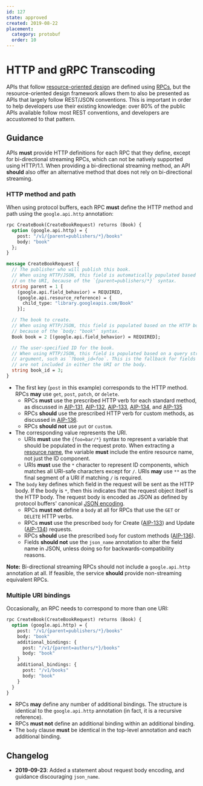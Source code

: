 ```yaml
---
id: 127
state: approved
created: 2019-08-22
placement:
  category: protobuf
  order: 10
---
```


# HTTP and gRPC Transcoding

APIs that follow [resource-oriented design][aip-121] are defined using
[RPCs][rpc], but the resource-oriented design framework allows them to also be
presented as APIs that largely follow REST/JSON conventions. This is important
in order to help developers use their existing knowledge: over 80% of the
public APIs available follow most REST conventions, and developers are
accustomed to that pattern.

## Guidance

APIs **must** provide HTTP definitions for each RPC that they define, except
for bi-directional streaming RPCs, which can not be natively supported using
HTTP/1.1. When providing a bi-directional streaming method, an API **should**
also offer an alternative method that does not rely on bi-directional
streaming.

### HTTP method and path

When using protocol buffers, each RPC **must** define the HTTP method and path
using the `google.api.http` annotation:

```proto
rpc CreateBook(CreateBookRequest) returns (Book) {
  option (google.api.http) = {
    post: "/v1/{parent=publishers/*}/books"
    body: "book"
  };
}

message CreateBookRequest {
  // The publisher who will publish this book.
  // When using HTTP/JSON, this field is automatically populated based
  // on the URI, because of the `{parent=publishers/*}` syntax.
  string parent = 1 [
    (google.api.field_behavior) = REQUIRED,
    (google.api.resource_reference) = {
      child_type: "library.googleapis.com/Book"
    }];

  // The book to create.
  // When using HTTP/JSON, this field is populated based on the HTTP body,
  // because of the `body: "book"` syntax.
  Book book = 2 [(google.api.field_behavior) = REQUIRED];

  // The user-specified ID for the book.
  // When using HTTP/JSON, this field is populated based on a query string
  // argument, such as `?book_id=foo`. This is the fallback for fields that
  // are not included in either the URI or the body.
  string book_id = 3;
}
```

- The first key (`post` in this example) corresponds to the HTTP method. RPCs
  **may** use `get`, `post`, `patch`, or `delete`.
  - RPCs **must** use the prescribed HTTP verb for each standard method, as
    discussed in [AIP-131][], [AIP-132][], [AIP-133][], [AIP-134][], and
    [AIP-135][]
  - RPCs **should** use the prescribed HTTP verb for custom methods, as
    discussed in [AIP-136][].
  - RPCs **should not** use `put` or `custom`.
- The corresponding value represents the URI.
  - URIs **must** use the `{foo=bar/*}` syntax to represent a variable that
    should be populated in the request proto. When extracting a [resource
    name][aip-122], the variable **must** include the entire resource name, not
    just the ID component.
  - URIs **must** use the `*` character to represent ID components, which
    matches all URI-safe characters except for `/`. URIs **may** use `**` as
    the final segment of a URI if matching `/` is required.
- The `body` key defines which field in the request will be sent as the HTTP
  body. If the body is `*`, then this indicates that the request object itself
  is the HTTP body. The request body is encoded as JSON as defined by protocol
  buffers' canonical [JSON encoding][].
  - RPCs **must not** define a `body` at all for RPCs that use the `GET` or
    `DELETE` HTTP verbs.
  - RPCs **must** use the prescribed `body` for Create ([AIP-133][]) and Update
    ([AIP-134][]) requests.
  - RPCs **should** use the prescribed `body` for custom methods ([AIP-136][]).
  - Fields **should not** use the `json_name` annotation to alter the field
    name in JSON, unless doing so for backwards-compatibility reasons.

**Note:** Bi-directional streaming RPCs should not include a `google.api.http`
annotation at all. If feasible, the service **should** provide non-streaming
equivalent RPCs.

### Multiple URI bindings

Occasionally, an RPC needs to correspond to more than one URI:

```proto
rpc CreateBook(CreateBookRequest) returns (Book) {
  option (google.api.http) = {
    post: "/v1/{parent=publishers/*}/books"
    body: "book"
    additional_bindings: {
      post: "/v1/{parent=authors/*}/books"
      body: "book"
    }
    additional_bindings: {
      post: "/v1/books"
      body: "book"
    }
  }
}
```

- RPCs **may** define any number of additional bindings. The structure is
  identical to the `google.api.http` annotation (in fact, it is a recursive
  reference).
- RPCs **must not** define an additional binding within an additional binding.
- The `body` clause **must** be identical in the top-level annotation and each
  additional binding.

## Changelog

- **2019-09-23**: Added a statement about request body encoding, and guidance
  discouraging `json_name`.

<!-- prettier-ignore-start -->
[aip-121]: ./0121.md
[aip-122]: ./0122.md
[aip-131]: ./0131.md
[aip-132]: ./0132.md
[aip-133]: ./0133.md
[aip-134]: ./0134.md
[aip-135]: ./0135.md
[aip-136]: ./0136.md
[json encoding]: https://developers.google.com/protocol-buffers/docs/proto3#json
[rpc]: https://en.wikipedia.org/wiki/Remote_procedure_call
<!-- prettier-ignore-end -->
